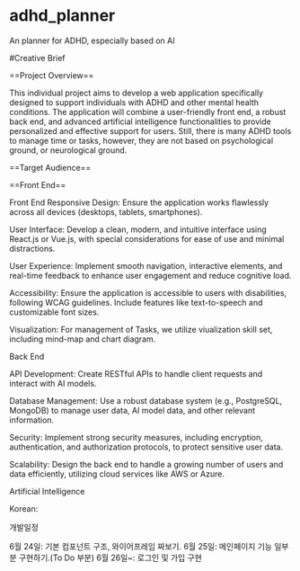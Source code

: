# adhd_planner
An planner for ADHD, especially based on AI


#Creative Brief

==Project Overview==


This individual project aims to develop a web application specifically designed to support individuals with ADHD and other mental health conditions. The application will combine a user-friendly front end, a robust back end, and advanced artificial intelligence functionalities to provide personalized and effective support for users.
Still, there is many ADHD tools to manage time or tasks, however, they are not based on psychological ground, or neurological ground.


==Target Audience==


==Front End==


Front End
Responsive Design: Ensure the application works flawlessly across all devices (desktops, tablets, smartphones).  

User Interface: Develop a clean, modern, and intuitive interface using React.js or Vue.js, with special considerations for ease of use and minimal distractions.

User Experience: Implement smooth navigation, interactive elements, and real-time feedback to enhance user engagement and reduce cognitive load.

Accessibility: Ensure the application is accessible to users with disabilities, following WCAG guidelines. Include features like text-to-speech and customizable font sizes.

Visualization: For management of Tasks, we utilize viualization skill set, including mind-map and chart diagram.

Back End

API Development: Create RESTful APIs to handle client requests and interact with AI models.

Database Management: Use a robust database system (e.g., PostgreSQL, MongoDB) to manage user data, AI model data, and other relevant information.

Security: Implement strong security measures, including encryption, authentication, and authorization protocols, to protect sensitive user data.

Scalability: Design the back end to handle a growing number of users and data efficiently, utilizing cloud services like AWS or Azure.

Artificial Intelligence


Korean:

개발일정

6월 24일: 기본 컴포넌트 구조, 와이어프레임 짜보기.
6월 25일: 메인페이지 기능 일부분 구현하기.(To Do 부분)
6월 26일~: 로그인 및 가입 구현
